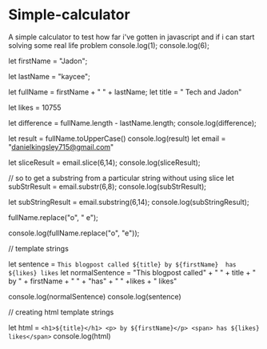 # Simple-calculator
A simple calculator to test how far i've gotten in javascript and if i can start solving some real life problem
console.log(1);
console.log(6);

let firstName = "Jadon";

let lastName = "kaycee";

let fullName = firstName + " " + lastName;
let title = " Tech and Jadon"

let likes = 10755

let difference = fullName.length - lastName.length;
console.log(difference);

let result = fullName.toUpperCase()
   console.log(result)
let email = "danielkingsley715@gmail.com"

let sliceResult = email.slice(6,14);
console.log(sliceResult);

// so to get a substring from a particular string without using slice
let subStrResult = email.substr(6,8);
console.log(subStrResult);

let subStringResult = email.substring(6,14);
console.log(subStringResult);

fullName.replace("o", " e");

console.log(fullName.replace("o", "e"));

// template strings

let sentence = `This blogpost called ${title} by ${firstName}  has ${likes} likes`
let normalSentence = "This blogpost called" + " " + title + " by " + firstName + " " + "has" + " " +likes  + " likes"

console.log(normalSentence)
console.log(sentence)

// creating html template strings 

let html = `
    <h1>${title}</h1>
    <p> by ${firstName}</p>
    <span> has ${likes} likes</span>
`
console.log(html)
